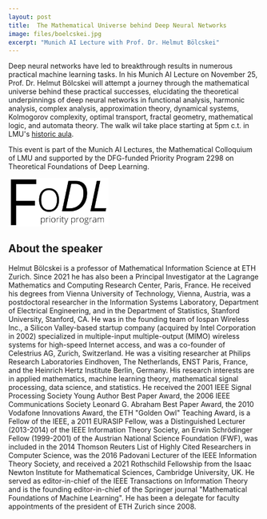 ```yaml
---
layout: post
title:  The Mathematical Universe behind Deep Neural Networks
image: files/boelcskei.jpg
excerpt: "Munich AI Lecture with Prof. Dr. Helmut Bölcskei"
---
```


Deep neural networks have led to breakthrough results in numerous practical machine learning tasks. In his Munich AI Lecture on November 25, Prof. Dr. Helmut Bölcskei will attempt a journey through the mathematical universe behind these practical successes, elucidating the theoretical underpinnings of deep neural networks in functional analysis, harmonic analysis, complex analysis, approximation theory, dynamical systems, Kolmogorov complexity, optimal transport, fractal geometry, mathematical logic, and automata theory. The walk wil take place starting at 5pm c.t. in LMU's [historic aula](https://www.uni-ball.kunstwissenschaften.uni-muenchen.de/aula/index.html).

This event is part of the Munich AI Lectures, the Mathematical Colloquium of LMU and supported by the DFG-funded Priority Program 2298 on Theoretical Foundations of Deep Learning.

<img src="files/fodl-logo-5-schwarz_transparent_Background.png" style="width: 200px;">

## About the speaker
Helmut Bölcskei is a professor of Mathematical Information Science at ETH Zurich. Since 2021 he has also been a Principal Investigator at the Lagrange Mathematics and Computing Research Center, Paris, France.
He received his degrees from Vienna University of Technology, Vienna, Austria, was a postdoctoral researcher in the Information Systems Laboratory, Department of Electrical Engineering, and in the Department of Statistics, Stanford University, Stanford, CA. He was in the founding team of Iospan Wireless Inc., a Silicon Valley-based startup company (acquired by Intel Corporation in 2002) specialized in multiple-input multiple-output (MIMO) wireless systems for high-speed Internet access, and was a co-founder of Celestrius AG, Zurich, Switzerland. He was a visiting researcher at Philips Research Laboratories Eindhoven, The Netherlands, ENST Paris, France, and the Heinrich Hertz Institute Berlin, Germany. His research interests are in applied mathematics, machine learning theory, mathematical signal processing, data science, and statistics.
He received the 2001 IEEE Signal Processing Society Young Author Best Paper Award, the 2006 IEEE Communications Society Leonard G. Abraham Best Paper Award, the 2010 Vodafone Innovations Award, the ETH "Golden Owl" Teaching Award, is a Fellow of the IEEE, a 2011 EURASIP Fellow, was a Distinguished Lecturer (2013-2014) of the IEEE Information Theory Society, an Erwin Schrödinger Fellow (1999-2001) of the Austrian National Science Foundation (FWF), was included in the 2014 Thomson Reuters List of Highly Cited Researchers in Computer Science, was the 2016 Padovani Lecturer of the IEEE Information Theory Society, and received a 2021 Rothschild Fellowship from the Isaac Newton Institute for Mathematical Sciences, Cambridge University, UK. He served as editor-in-chief of the IEEE Transactions on Information Theory and is the founding editor-in-chief of the Springer journal "Mathematical Foundations of Machine Learning". He has been a delegate for faculty appointments of the president of ETH Zurich since 2008.
